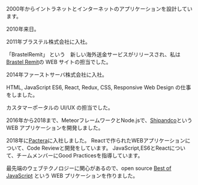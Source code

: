 2000年からイントラネットとインターネットのアプリケーションを設計しています。

2010年来日。

2011年ブラステル株式会社に入社。

「BrastelRemit」 という　新しい海外送金サービスがリリースされ、私は[Brastel Remit](https://brastelremit.jp/)の WEB サイトの担当でした。

2014年ファーストサーバ株式会社に入社。

HTML, JavaScript ES6, React, Redux, CSS, Responsive Web Design の仕事をしました。

カスタマーポータルの UI/UX の担当でした。

2016年から2018まで、MeteorフレームワークとNode.jsで、[Shipandco](https://www.shipandco.com/)という WEB アプリケーションを開発しました。

2018年に[Pactera](http://jp.pactera.com/ja)に入社しました。
Reactで作られたWEBアプリケーションについて、Code Reviewと開発をしています。
JavaScript,ES6とReactについて、チームメンバーにGood Practicesを指導しています。

最先端のウェブテクノロジーに関心があるので、open source [Best of JavaScript](https://bestofjs.org/) という WEB プリケーションを作りました。
